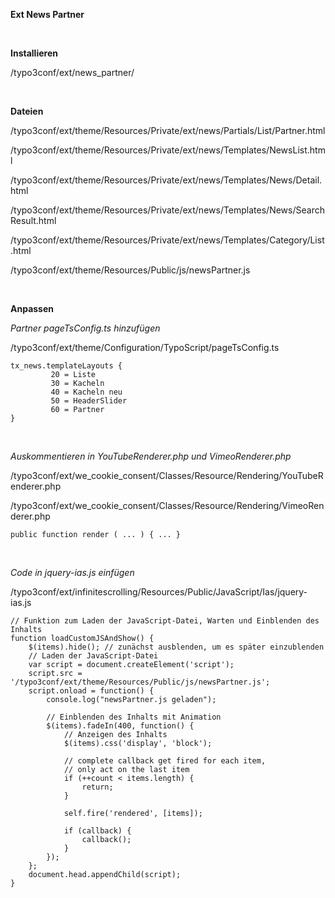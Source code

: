 **Ext News Partner**

&nbsp;

**Installieren**

/typo3conf/ext/news_partner/

&nbsp;

**Dateien**

/typo3conf/ext/theme/Resources/Private/ext/news/Partials/List/Partner.html

/typo3conf/ext/theme/Resources/Private/ext/news/Templates/NewsList.html

/typo3conf/ext/theme/Resources/Private/ext/news/Templates/News/Detail.html

/typo3conf/ext/theme/Resources/Private/ext/news/Templates/News/SearchResult.html

/typo3conf/ext/theme/Resources/Private/ext/news/Templates/Category/List.html

/typo3conf/ext/theme/Resources/Public/js/newsPartner.js

&nbsp;

**Anpassen**

_Partner pageTsConfig.ts hinzufügen_

/typo3conf/ext/theme/Configuration/TypoScript/pageTsConfig.ts

```
tx_news.templateLayouts {
         20 = Liste
         30 = Kacheln
         40 = Kacheln neu
         50 = HeaderSlider
         60 = Partner
}
```

&nbsp;

_Auskommentieren in YouTubeRenderer.php und VimeoRenderer.php_

/typo3conf/ext/we_cookie_consent/Classes/Resource/Rendering/YouTubeRenderer.php

/typo3conf/ext/we_cookie_consent/Classes/Resource/Rendering/VimeoRenderer.php

```
public function render ( ... ) { ... }
```

&nbsp;

_Code in jquery-ias.js einfügen_

/typo3conf/ext/infinitescrolling/Resources/Public/JavaScript/Ias/jquery-ias.js

```
// Funktion zum Laden der JavaScript-Datei, Warten und Einblenden des Inhalts
function loadCustomJSAndShow() {
    $(items).hide(); // zunächst ausblenden, um es später einzublenden
    // Laden der JavaScript-Datei
    var script = document.createElement('script');
    script.src = '/typo3conf/ext/theme/Resources/Public/js/newsPartner.js';
    script.onload = function() {
        console.log("newsPartner.js geladen");
        
        // Einblenden des Inhalts mit Animation
        $(items).fadeIn(400, function() {
            // Anzeigen des Inhalts
            $(items).css('display', 'block');

            // complete callback get fired for each item,
            // only act on the last item
            if (++count < items.length) {
                return;
            }

            self.fire('rendered', [items]);

            if (callback) {
                callback();
            }
        });
    };
    document.head.appendChild(script);
}
```
